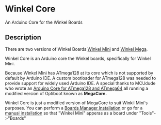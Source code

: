 # Winkel Core
An Arduino Core for the Winkel Boards

## Description
There are two versions of Winkel Boards [Winkel Mini](#) and [Winkel Mega](#). 

Winkel Core is an Arduino core the Winkel boards, specifically for Winkel Mini.

Because Winkel Mini has ATmega128 at its core which is not supported by default by Arduino IDE. A custom bootloader for ATmega128 was needed to provide support for widely used Arduino IDE. A special thanks to MCUdude who wrote an [Arduino Core for ATmega128 and ATmega64](https://github.com/MCUdude/MegaCore) all running a modified version of Optiboot known as **MegaCore.**

Winkel Core is just a modified version of MegaCore to suit Winkil Mini's purposes. You can perform a [Boards Manager Installation](#) or go for a [manual installation](#) so that "Winkel Mini" apperas as a board under "Tools"->"Boards"



